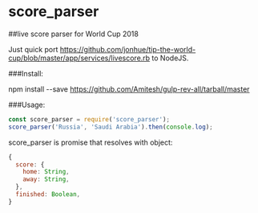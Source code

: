 # score_parser

##live score parser for World Cup 2018

Just quick port https://github.com/jonhue/tip-the-world-cup/blob/master/app/services/livescore.rb to NodeJS.

###Install:

npm install --save https://github.com/Amitesh/gulp-rev-all/tarball/master

###Usage:

```javascript
const score_parser = require('score_parser');
score_parser('Russia', 'Saudi Arabia').then(console.log);
```

score_parser is promise that resolves with object:
```javascript 
{
  score: {
    home: String,
    away: String,
  },
  finished: Boolean,
}
```


